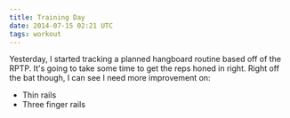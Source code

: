 ```yaml
---
title: Training Day
date: 2014-07-15 02:21 UTC
tags: workout
---
```


Yesterday, I started tracking a planned hangboard routine based off of the RPTP. It's going to take some time to get the reps honed in right. Right off the bat though, I can see I need more improvement on:

* Thin rails
* Three finger rails
